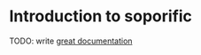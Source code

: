# Introduction to soporific

TODO: write [great documentation](http://jacobian.org/writing/what-to-write/)
